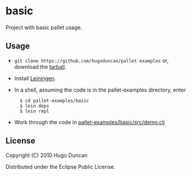 # basic

Project with basic pallet usage.

## Usage

- `git clone https://github.com/hugoduncan/pallet-examples` or, download
  the [tarball](https://github.com/hugoduncan/pallet-examples/tarball/master).

- Install [Leiningen](http://github.com/technomancy/leiningen).

- In a shell, assuming the code is in the pallet-examples directory, enter

        $ cd pallet-examples/basic
        $ lein deps
        $ lein repl

- Work through the code in [pallet-examples/basic/src/demo.clj](https://github.com/pallet/pallet-examples/blob/master/basic/src/demo.clj)

## License

Copyright (C) 2010 Hugo Duncan

Distributed under the Eclipse Public License.
